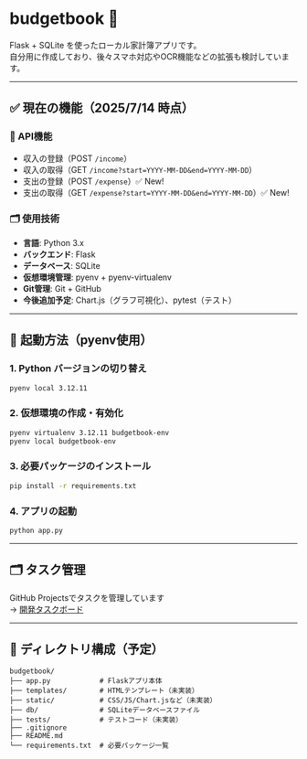# budgetbook 🧾

Flask + SQLite を使ったローカル家計簿アプリです。  
自分用に作成しており、後々スマホ対応やOCR機能などの拡張も検討しています。

---

## ✅ 現在の機能（2025/7/14 時点）

### 📌 API機能
- 収入の登録（POST `/income`）
- 収入の取得（GET `/income?start=YYYY-MM-DD&end=YYYY-MM-DD`）
- 支出の登録（POST `/expense`）✅ New!
- 支出の取得（GET `/expense?start=YYYY-MM-DD&end=YYYY-MM-DD`）✅ New!

### 🗂 使用技術
- **言語**: Python 3.x
- **バックエンド**: Flask
- **データベース**: SQLite
- **仮想環境管理**: pyenv + pyenv-virtualenv
- **Git管理**: Git + GitHub
- **今後追加予定**: Chart.js（グラフ可視化）、pytest（テスト）

---

## 🚀 起動方法（pyenv使用）

### 1. Python バージョンの切り替え
```bash
pyenv local 3.12.11
````

### 2. 仮想環境の作成・有効化

```bash
pyenv virtualenv 3.12.11 budgetbook-env
pyenv local budgetbook-env
```

### 3. 必要パッケージのインストール

```bash
pip install -r requirements.txt
```

### 4. アプリの起動

```bash
python app.py
```

---

## 🗂 タスク管理
GitHub Projectsでタスクを管理しています  
→ [開発タスクボード](https://github.com/users/tknhm/projects/2)

---

## 📁 ディレクトリ構成（予定）

```
budgetbook/
├── app.py            # Flaskアプリ本体
├── templates/        # HTMLテンプレート（未実装）
├── static/           # CSS/JS/Chart.jsなど（未実装）
├── db/               # SQLiteデータベースファイル
├── tests/            # テストコード（未実装）
├── .gitignore
├── README.md
└── requirements.txt  # 必要パッケージ一覧
```
